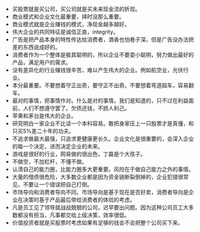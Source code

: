 - 买股票就是买公司，买公司就是买未来现金流的折现。
- 商业模式和企业文化最重要，择时没那么重要。
- 商业模式就是企业赚钱的模式，净现金越多越好。
- 伟大企业的共同特征是诚信正直，integrity。
- 广告是把产品本身的特性传达给消费者，酒香也怕巷子深。但是广告没办法把差的东西说成好的。
- 消费者作为一个整体是极其聪明的，所以企业不要耍小聪明，努力做出最好的产品，满足用户的需求。
- 没有差异化的行业赚钱很辛苦，难以产生伟大的企业。例如航空业，光伏行业。
- 本分最重要。不要想着守正出奇，要守正不出奇。不要想着弯道超车，容易翻车。
- 最对的事情，把事情作对。什么是对的事情，我们是知道的，只不过在利益面前，人们不想遵守罢了。欠债还钱，不损人利己。
- 苹果和茅台是伟大的企业。
- 研究明白一家企业不比读一个本科容易。敢把身家压上一只股票才是真懂，和只买5%差二十年的功夫。
- 不追求做最大最强，只追求更健康更长久。企业文化是很重要的，会深入企业的每一个决定，进而决定企业的未来。
- 游戏是很好的行业，网易做的很出色，丁磊是个大孩子。
- 不做空，不加杠杆，不懂不做。
- 认清自己的能力圈，比能力圈多大更重要。风险在于做自己能力之外的事情。
- 大量的借债很危险，大多数企业都是因为资金链断裂倒掉的，企业犯错很常见，不要让一个错误把自己打倒。
- 市场导向和消费者导向不同。市场导向是基于现在是否好卖，消费者导向是企业在决策时基于产品最后带给消费者的体验的考虑。
- 凡是员工见了领导就战战兢兢的公司，迟早要出问题。因为这种公司员工大多数都没有担当，凡事都交给上级决策，效率很低。
- 价值投资者就是买股票时考虑如果有足够的钱会不会把整个公司买下来。
